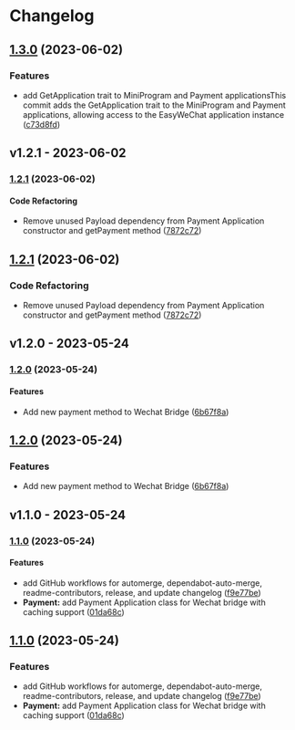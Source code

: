 # Changelog

## [1.3.0](https://github.com/deloz/wechat-bridge/compare/v1.2.1...v1.3.0) (2023-06-02)


### Features

* add GetApplication trait to MiniProgram and Payment applicationsThis commit adds the GetApplication trait to the MiniProgram and Payment applications, allowing access to the EasyWeChat application instance ([c73d8fd](https://github.com/deloz/wechat-bridge/commit/c73d8fd8c213d912bc019fa5c8faffe1586c8a9f))

## v1.2.1 - 2023-06-02

### [1.2.1](https://github.com/deloz/wechat-bridge/compare/v1.2.0...v1.2.1) (2023-06-02)

#### Code Refactoring

- Remove unused Payload dependency from Payment Application constructor and getPayment method ([7872c72](https://github.com/deloz/wechat-bridge/commit/7872c72716c8e626022ff158127ea6922db7afbf))

## [1.2.1](https://github.com/deloz/wechat-bridge/compare/v1.2.0...v1.2.1) (2023-06-02)

### Code Refactoring

- Remove unused Payload dependency from Payment Application constructor and getPayment method ([7872c72](https://github.com/deloz/wechat-bridge/commit/7872c72716c8e626022ff158127ea6922db7afbf))

## v1.2.0 - 2023-05-24

### [1.2.0](https://github.com/deloz/wechat-bridge/compare/v1.1.0...v1.2.0) (2023-05-24)

#### Features

- Add new payment method to Wechat Bridge ([6b67f8a](https://github.com/deloz/wechat-bridge/commit/6b67f8aad5921c5ad3bb7d0ee8f6e16f06def7fb))

## [1.2.0](https://github.com/deloz/wechat-bridge/compare/v1.1.0...v1.2.0) (2023-05-24)

### Features

- Add new payment method to Wechat Bridge ([6b67f8a](https://github.com/deloz/wechat-bridge/commit/6b67f8aad5921c5ad3bb7d0ee8f6e16f06def7fb))

## v1.1.0 - 2023-05-24

### [1.1.0](https://github.com/deloz/wechat-bridge/compare/v1.0.0...v1.1.0) (2023-05-24)

#### Features

- add GitHub workflows for automerge, dependabot-auto-merge, readme-contributors, release, and update changelog ([f9e77be](https://github.com/deloz/wechat-bridge/commit/f9e77be6dadadef101b9882bc3d751a511d6d157))
- **Payment:** add Payment Application class for Wechat bridge with caching support ([01da68c](https://github.com/deloz/wechat-bridge/commit/01da68c51db14fa6df46a9b3eeb38081d6642506))

## [1.1.0](https://github.com/deloz/wechat-bridge/compare/v1.0.0...v1.1.0) (2023-05-24)

### Features

- add GitHub workflows for automerge, dependabot-auto-merge, readme-contributors, release, and update changelog ([f9e77be](https://github.com/deloz/wechat-bridge/commit/f9e77be6dadadef101b9882bc3d751a511d6d157))
- **Payment:** add Payment Application class for Wechat bridge with caching support ([01da68c](https://github.com/deloz/wechat-bridge/commit/01da68c51db14fa6df46a9b3eeb38081d6642506))
